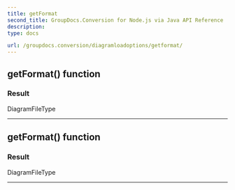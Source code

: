 ```yaml
---
title: getFormat
second_title: GroupDocs.Conversion for Node.js via Java API Reference
description: 
type: docs

url: /groupdocs.conversion/diagramloadoptions/getformat/
---
```


## getFormat()  function


### Result
DiagramFileType


---


## getFormat()  function


### Result
DiagramFileType


---


